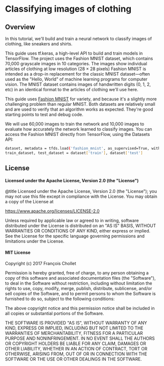 
# Classifying images of clothing


## Overview
In this tutorial, we'll build and train a neural network to classify images of clothing, like sneakers and shirts.

This guide uses tf.keras, a high-level API to build and train models in TensorFlow.
The project uses the Fashion MNIST dataset, which contains 70,000 grayscale images in 10 categories. The images show individual articles of clothing at low resolution (28  ×  28 pixels)
Fashion MNIST is intended as a drop-in replacement for the classic MNIST dataset—often used as the "Hello, World" of machine learning programs for computer vision. The MNIST dataset contains images of handwritten digits (0, 1, 2, etc) in an identical format to the articles of clothing we'll use here.

This guide uses [Fashion MNIST](https://github.com/zalandoresearch/fashion-mnist) for variety, and because it's a slightly more challenging problem than regular MNIST. Both datasets are relatively small and are used to verify that an algorithm works as expected. They're good starting points to test and debug code.

We will use 60,000 images to train the network and 10,000 images to evaluate how accurately the network learned to classify images. You can access the Fashion MNIST directly from TensorFlow, using the Datasets API:

```bash
dataset, metadata = tfds.load('fashion_mnist', as_supervised=True, with_info=True)
train_dataset, test_dataset = dataset['train'], dataset['test']
```
## License

#### Licensed under the Apache License, Version 2.0 (the "License")
@title Licensed under the Apache License, Version 2.0 (the "License");
you may not use this file except in compliance with the License.
You may obtain a copy of the License at

https://www.apache.org/licenses/LICENSE-2.0

Unless required by applicable law or agreed to in writing, software
distributed under the License is distributed on an "AS IS" BASIS,
WITHOUT WARRANTIES OR CONDITIONS OF ANY KIND, either express or implied.
See the License for the specific language governing permissions and
limitations under the License.

#### MIT License

Copyright (c) 2017 François Chollet

Permission is hereby granted, free of charge, to any person obtaining a
copy of this software and associated documentation files (the "Software"),
to deal in the Software without restriction, including without limitation
the rights to use, copy, modify, merge, publish, distribute, sublicense,
and/or sell copies of the Software, and to permit persons to whom the
Software is furnished to do so, subject to the following conditions:

The above copyright notice and this permission notice shall be included in
all copies or substantial portions of the Software.

THE SOFTWARE IS PROVIDED "AS IS", WITHOUT WARRANTY OF ANY KIND, EXPRESS OR
IMPLIED, INCLUDING BUT NOT LIMITED TO THE WARRANTIES OF MERCHANTABILITY,
FITNESS FOR A PARTICULAR PURPOSE AND NONINFRINGEMENT. IN NO EVENT SHALL
THE AUTHORS OR COPYRIGHT HOLDERS BE LIABLE FOR ANY CLAIM, DAMAGES OR OTHER
LIABILITY, WHETHER IN AN ACTION OF CONTRACT, TORT OR OTHERWISE, ARISING
FROM, OUT OF OR IN CONNECTION WITH THE SOFTWARE OR THE USE OR OTHER
DEALINGS IN THE SOFTWARE.
